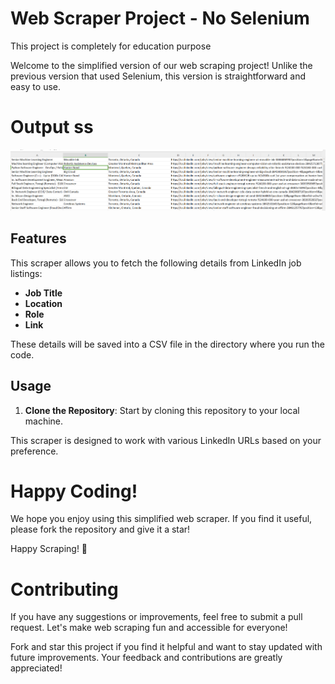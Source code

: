 # Web Scraper Project - No Selenium
This project is completely for education purpose 


Welcome to the simplified version of our web scraping project! Unlike the previous version that used Selenium, this version is straightforward and easy to use.


# Output ss

![Screenshot](https://github.com/vignesh2914/Linkedin_JobScraping/blob/main/images/output1.png)

## Features

This scraper allows you to fetch the following details from LinkedIn job listings:

- **Job Title**
- **Location**
- **Role**
- **Link**

These details will be saved into a CSV file in the directory where you run the code.

## Usage

1. **Clone the Repository**: Start by cloning this repository to your local machine.

This scraper is designed to work with various LinkedIn URLs based on your preference.

# Happy Coding!
We hope you enjoy using this simplified web scraper. If you find it useful, please fork the repository and give it a star!

Happy Scraping! 🎉

# Contributing
If you have any suggestions or improvements, feel free to submit a pull request. Let's make web scraping fun and accessible for everyone!

Fork and star this project if you find it helpful and want to stay updated with future improvements. Your feedback and contributions are greatly appreciated!






